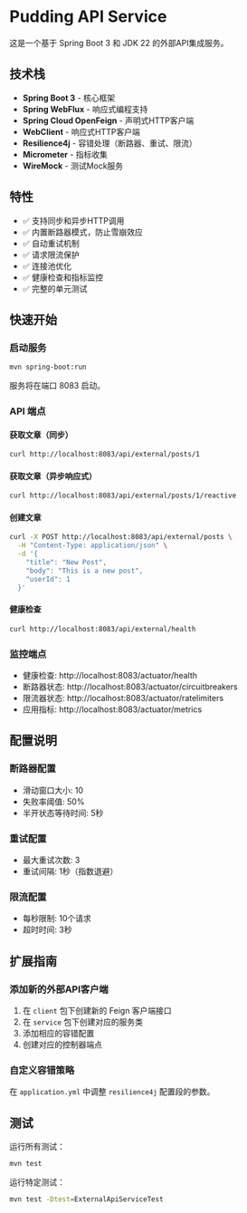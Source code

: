 # Pudding API Service

这是一个基于 Spring Boot 3 和 JDK 22 的外部API集成服务。

## 技术栈

- **Spring Boot 3** - 核心框架
- **Spring WebFlux** - 响应式编程支持
- **Spring Cloud OpenFeign** - 声明式HTTP客户端
- **WebClient** - 响应式HTTP客户端
- **Resilience4j** - 容错处理（断路器、重试、限流）
- **Micrometer** - 指标收集
- **WireMock** - 测试Mock服务

## 特性

- ✅ 支持同步和异步HTTP调用
- ✅ 内置断路器模式，防止雪崩效应
- ✅ 自动重试机制
- ✅ 请求限流保护
- ✅ 连接池优化
- ✅ 健康检查和指标监控
- ✅ 完整的单元测试

## 快速开始

### 启动服务
```bash
mvn spring-boot:run
```

服务将在端口 8083 启动。

### API 端点

#### 获取文章（同步）
```bash
curl http://localhost:8083/api/external/posts/1
```

#### 获取文章（异步响应式）
```bash
curl http://localhost:8083/api/external/posts/1/reactive
```

#### 创建文章
```bash
curl -X POST http://localhost:8083/api/external/posts \
  -H "Content-Type: application/json" \
  -d '{
    "title": "New Post",
    "body": "This is a new post",
    "userId": 1
  }'
```

#### 健康检查
```bash
curl http://localhost:8083/api/external/health
```

### 监控端点

- 健康检查: http://localhost:8083/actuator/health
- 断路器状态: http://localhost:8083/actuator/circuitbreakers
- 限流器状态: http://localhost:8083/actuator/ratelimiters
- 应用指标: http://localhost:8083/actuator/metrics

## 配置说明

### 断路器配置
- 滑动窗口大小: 10
- 失败率阈值: 50%
- 半开状态等待时间: 5秒

### 重试配置
- 最大重试次数: 3
- 重试间隔: 1秒（指数退避）

### 限流配置
- 每秒限制: 10个请求
- 超时时间: 3秒

## 扩展指南

### 添加新的外部API客户端

1. 在 `client` 包下创建新的 Feign 客户端接口
2. 在 `service` 包下创建对应的服务类
3. 添加相应的容错配置
4. 创建对应的控制器端点

### 自定义容错策略

在 `application.yml` 中调整 `resilience4j` 配置段的参数。

## 测试

运行所有测试：
```bash
mvn test
```

运行特定测试：
```bash
mvn test -Dtest=ExternalApiServiceTest
```
